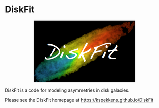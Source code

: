 # DiskFit

<p align="center">
    <a href=""><img src="https://raw.githubusercontent.com/kspekkens/DiskFit/gh-pages/DiskFitLogo.png" alt="DiskFit logo"/></a>
</p>

DiskFit is a code for modeling asymmetries in disk galaxies.

Please see the DiskFit homepage at https://kspekkens.github.io/DiskFit

